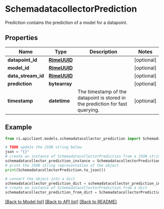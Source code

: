 # SchemadatacollectorPrediction

Prediction contains the prediction of a model for a datapoint.

## Properties

Name | Type | Description | Notes
------------ | ------------- | ------------- | -------------
**datapoint_id** | [**RimeUUID**](RimeUUID.md) |  | [optional] 
**model_id** | [**RimeUUID**](RimeUUID.md) |  | [optional] 
**data_stream_id** | [**RimeUUID**](RimeUUID.md) |  | [optional] 
**prediction** | **bytearray** |  | [optional] 
**timestamp** | **datetime** | The timestamp of the datapoint is stored in the prediction for fast querying. | [optional] 

## Example

```python
from ri.apiclient.models.schemadatacollector_prediction import SchemadatacollectorPrediction

# TODO update the JSON string below
json = "{}"
# create an instance of SchemadatacollectorPrediction from a JSON string
schemadatacollector_prediction_instance = SchemadatacollectorPrediction.from_json(json)
# print the JSON string representation of the object
print(SchemadatacollectorPrediction.to_json())

# convert the object into a dict
schemadatacollector_prediction_dict = schemadatacollector_prediction_instance.to_dict()
# create an instance of SchemadatacollectorPrediction from a dict
schemadatacollector_prediction_from_dict = SchemadatacollectorPrediction.from_dict(schemadatacollector_prediction_dict)
```
[[Back to Model list]](../README.md#documentation-for-models) [[Back to API list]](../README.md#documentation-for-api-endpoints) [[Back to README]](../README.md)

